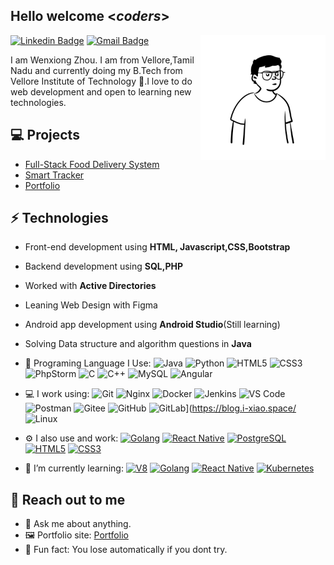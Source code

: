 <h2> Hello welcome <<i>coders</i>></h2>

                                                                                                                                         
                                                                                                                                         
<img src="https://github.com/zhouwenx1224/zhouwenx1224/blob/main/cvbox.org.notion-avatar-1677823595524.png" width="200" align="right"></img>

[![Linkedin Badge](https://img.shields.io/badge/-Lindkeden-blue?style=flat-square&logo=Linkedin&logoColor=white&link=https://www.linkedin.com/in/wenxiongzhou/)](https://www.linkedin.com/in/wenxiongzhou)
[![Gmail Badge](https://img.shields.io/badge/-Gmail-Red?style=flat-square&logo=Gmail&logoColor=white&link=mailto:suyash.srivastava14@gmail.com)](mailto:suyash.srivastava14@gmail.com)

I am Wenxiong Zhou. I am from Vellore,Tamil Nadu and currently doing my B.Tech from Vellore Institute of Technology 🏫.I love to do web development and open to learning new technologies.

## 💻 Projects

* [Full-Stack Food Delivery System](https://github.com/zhouwenx1224/reggie_food_delivery_system)
* [Smart Tracker](https://zhouwenx1224.github.io/projects/tracker/)
* [Portfolio](https://zhouwenx1224.github.io/)

## ⚡ Technologies

- Front-end development using **HTML, Javascript,CSS,Bootstrap**
- Backend development using **SQL,PHP**
- Worked with **Active Directories**
- Leaning Web Design with Figma
- Android app development using **Android Studio**(Still learning)
- Solving Data structure and algorithm questions in **Java**

- 🚀 Programing Language I Use:
  ![Java](https://img.shields.io/badge/java-%23ED8B00.svg?style=for-the-badge&logo=java&logoColor=white)
  ![Python](https://img.shields.io/badge/python-3670A0?style=for-the-badge&logo=python&logoColor=ffdd54)
  ![HTML5](https://img.shields.io/badge/html5-%23E34F26.svg?style=for-the-badge&logo=html5&logoColor=white)
  ![CSS3](https://img.shields.io/badge/css3-%231572B6.svg?style=for-the-badge&logo=css3&logoColor=white)
  ![PhpStorm](https://img.shields.io/badge/phpstorm-143?style=for-the-badge&logo=phpstorm&logoColor=black&color=black&labelColor=darkorchid)
  ![C](https://img.shields.io/badge/c-%2300599C.svg?style=for-the-badge&logo=c&logoColor=white)
  ![C++](https://img.shields.io/badge/c++-%2300599C.svg?style=for-the-badge&logo=c%2B%2B&logoColor=white)
  ![MySQL](https://img.shields.io/badge/mysql-%2300f.svg?style=for-the-badge&logo=mysql&logoColor=white)
  ![Angular](https://img.shields.io/badge/angular-%23DD0031.svg?style=for-the-badge&logo=angular&logoColor=white)
  
  
  

- 💻 I work using:
  ![Git](https://img.shields.io/badge/-Git-000000?logo=git&logoColor=FF7043)
  ![Nginx](https://img.shields.io/badge/-Nginx-F6C915?logo=nginx&logoColor=029137)
  ![Docker](https://img.shields.io/badge/docker-20232A?logo=docker&logoColor=61DAFB)
  ![Jenkins](https://img.shields.io/badge/-Jenkins-F6C915?logo=jenkins&logoColor=F16061)
  ![VS Code](https://img.shields.io/badge/-VS%20Code-007ACC?style=plastic&logo=visual-studio-code)
  ![Postman](https://img.shields.io/badge/-Postman-7A1FA2?logo=postman&logoColor=FC8019)
  ![Gitee](https://img.shields.io/badge/-Gitee-A80025?logo=gitee&logoColor=F16061)
  ![GitHub](https://img.shields.io/badge/-GitHub-181717?style=plastic&logo=github)
  ![GitLab](https://img.shields.io/badge/-GitLab-FCA121?style=plastic&logo=gitlab)](https://blog.i-xiao.space/
  ![Linux](https://img.shields.io/badge/-Linux-F16061?logo=linux&logoColor=000)


- ⚙️ I also use and work:
  [![Golang](https://img.shields.io/badge/-Golang-02569B?logo=go&logoColor=00ACC1)](https://blog.i-xiao.space/)
  [![React Native](https://img.shields.io/badge/React_Native-20232A?logo=react&logoColor=61DAFB)](https://blog.i-xiao.space/)
  [![PostgreSQL](https://img.shields.io/badge/-PostgreSQL-336791?style=plastic&logo=postgresql)](https://blog.i-xiao.space/)
  [![HTML5](https://img.shields.io/badge/-HTML5-E34F26?style=plastic&logo=html5&logoColor=white)](https://blog.i-xiao.space/)
  [![CSS3](https://img.shields.io/badge/-CSS3-1572B6?style=plastic&logo=css3)](https://blog.i-xiao.space/)

- 🌱 I’m currently learning:
  [![V8](https://img.shields.io/badge/-V8-3DDC84?logo=v8&logoColor=4788F4)](https://blog.i-xiao.space/)
  [![Golang](https://img.shields.io/badge/-Golang-02569B?logo=go&logoColor=00ACC1)](https://blog.i-xiao.space/)
  [![React Native](https://img.shields.io/badge/React_Native-20232A?logo=react&logoColor=61DAFB)](https://blog.i-xiao.space/)
  [![Kubernetes](https://img.shields.io/badge/-Kubernetes-F5F5F5?logo=Kubernetes&logoColor=316CE6)](https://blog.i-xiao.space/)

## 👋 Reach out to me

- 💬 Ask me about anything.
- 🖼️ Portfolio site: [Portfolio](https://zhouwenx1224.github.io/)
- 💎 Fun fact: You lose automatically if you dont try.

